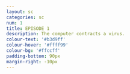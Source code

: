 ```yaml
---
layout: sc
categories: sc
num: 1
title: EPISODE 1
description: The computer contracts a virus.
colour-text: '#b3d9ff'
colour-hover: '#ffff99'
colour-bg: '#ffccff'
padding-bottom: 90px
margin-right: -10px
---
```

